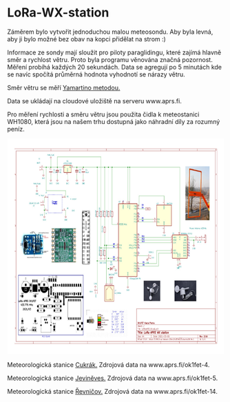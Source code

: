 
<h1>LoRa-WX-station</h1>
<p>Záměrem bylo vytvořit jednoduchou malou meteosondu. Aby byla levná, aby ji bylo možné bez obav na kopci přidělat na strom :)</p>
<p>Informace ze sondy mají sloužit pro piloty paraglidingu, které zajímá hlavně směr a rychlost větru. Proto byla programu věnována značná pozornost. Měření probíhá každých 20 sekundách. Data se agregují po 5 minutách kde se navíc spočítá průměrná hodnota vyhodnotí se nárazy větru.</p>
<p>Směr větru se měří <a href="https://en.wikipedia.org/wiki/Yamartino_method">Yamartino metodou.</a></p>
<p>Data se ukládají na cloudové uložiště na serveru www.aprs.fi.</p>
<p>Pro měření rychlosti a směru větru jsou použita čidla k meteostanici WH1080, která jsou na našem trhu dostupná jako náhradní díly za rozumný peníz.</p>
<img src="https://github.com/ok1fet/LoRa-WX-station/blob/main/pictures/LoRaWX01b.jpg" width="720" height="500" alt="schema" /></p>

<p>Meteorologická stanice <a href="http://cukrak.wz.cz/"> Cukrák.</a> Zdrojová data na www.aprs.fi/ok1fet-4.</a></p>
<p>Meteorologická stanice <a href="http://jevinka.wz.cz/"> Jeviněves.</a> Zdrojová data na www.aprs.fi/ok1fet-5.</a></p>
<p>Meteorologická stanice <a href="http://revnicov.wz.cz/"> Řevničov.</a> Zdrojová data na www.aprs.fi/ok1fet-14.</a></p>

